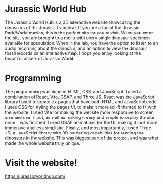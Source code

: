 # Jurassic World Hub

The Jurassic World Hub is a 3D interactive website showcasing the dinosaurs of the Jurassic franchise. If you are a fan of the Jurassic Park/World movies, this is the perfect site for you to visit. When you enter the site, you are brought to a menu with every single dinosaur specimen available for speculation. When in the lab, you have the option to listen to an audio recording about the dinosaur, and an option to view the dinosaur fossil records on an interactive map. I hope you enjoy looking at the beautiful assets of Jurassic World.

# Programming

The programming was done in HTML, CSS, and JavaScript. I used a combination of React, Vite, GSAP, and Three JS. React was the JavaScript library I used to create jsx pages that have both HTML and JavaScript code. I used CSS for styling the pages UI, to make it more sci-fi themed to fit with the website. I used Vite for making the website more responsive to screen size and user input, as well as making it easy and simple to deploy the site once it was finished. I used GSAP animations for the UI, making it look more immersive and less simplistic. Finally, and most importantly, I used Three JS, a JavaScript library with 3D rendering capabilities for rending the dinosaurs in the website. This was biggest part of the project, and was what made the whole website truly unique.


# Visit the website!

https://jurassicworldhub.com/
